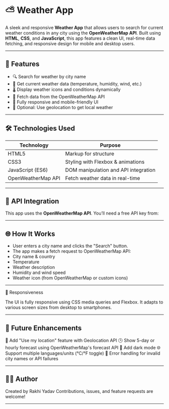 # ⛅ Weather App

A sleek and responsive **Weather App** that allows users to search for current weather conditions in any city using the **OpenWeatherMap API**. Built using **HTML**, **CSS**, and **JavaScript**, this app features a clean UI, real-time data fetching, and responsive design for mobile and desktop users.

---

## 🌟 Features

- 🔍 Search for weather by city name
- 📍 Get current weather data (temperature, humidity, wind, etc.)
- 🌡️ Display weather icons and conditions dynamically
- 🔄 Fetch data from the OpenWeatherMap API
- 📱 Fully responsive and mobile-friendly UI
- 🧭 Optional: Use geolocation to get local weather

---

## 🛠️ Technologies Used

| Technology       | Purpose                              |
|------------------|--------------------------------------|
| HTML5            | Markup for structure                 |
| CSS3             | Styling with Flexbox & animations    |
| JavaScript (ES6) | DOM manipulation and API integration |
| OpenWeatherMap API | Fetch weather data in real-time   |

---

## 🔑 API Integration

This app uses the **OpenWeatherMap API**. You’ll need a free API key from:

---

## 🌐 How It Works

- User enters a city name and clicks the "Search" button.
- The app makes a fetch request to OpenWeatherMap API:
- City name & country
- Temperature
- Weather description
- Humidity and wind speed
- Weather icon (from OpenWeatherMap or custom icons)

---

📱 Responsiveness

The UI is fully responsive using CSS media queries and Flexbox. It adapts to various screen sizes from desktop to smartphones.

---

## 🔮 Future Enhancements

📍 Add "Use my location" feature with Geolocation API
🕒 Show 5-day or hourly forecast using OpenWeatherMap's forecast API
🎨 Add dark mode
🌐 Support multiple languages/units (°C/°F toggle)
🧪 Error handling for invalid city names or API failures

---

## 👨‍💻 Author

Created by Rakhi Yadav
Contributions, issues, and feature requests are welcome!

---
